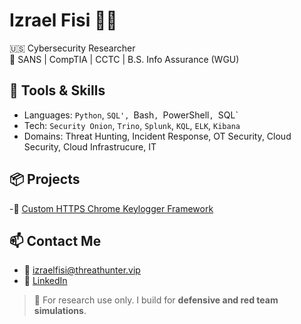 # Izrael Fisi 👨‍💻

🇺🇸 Cybersecurity Researcher  
🎯 SANS | CompTIA | CCTC | B.S. Info Assurance (WGU)

## 🧰 Tools & Skills
- Languages: `Python`, `SQL', `Bash`, `PowerShell`, `SQL`
- Tech: `Security Onion`, `Trino`, `Splunk`, `KQL`, `ELK`, `Kibana`
- Domains: Threat Hunting, Incident Response, OT Security, Cloud Security, Cloud Infrastrucure, IT

## 📦 Projects
-🔐 [Custom HTTPS Chrome Keylogger Framework](https://github.com/Chrome_Keylogger)

## 📫 Contact Me
- 📧 izraelfisi@threathunter.vip
- 🔗 [LinkedIn](https://www.linkedin.com/in/izrael-fisi)

> 🧪 For research use only. I build for **defensive and red team simulations**.

